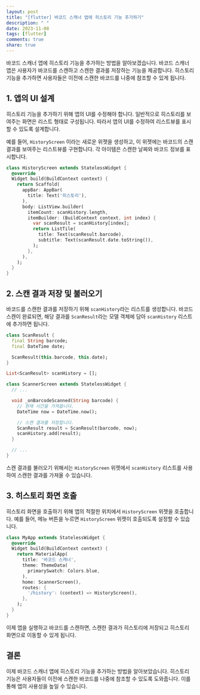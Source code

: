 ```yaml
---
layout: post
title: "[flutter] 바코드 스캐너 앱에 히스토리 기능 추가하기"
description: " "
date: 2023-11-08
tags: [flutter]
comments: true
share: true
---
```


바코드 스캐너 앱에 히스토리 기능을 추가하는 방법을 알아보겠습니다. 바코드 스캐너 앱은 사용자가 바코드를 스캔하고 스캔한 결과를 저장하는 기능을 제공합니다. 히스토리 기능을 추가하면 사용자들은 이전에 스캔한 바코드를 나중에 참조할 수 있게 됩니다.

## 1. 앱의 UI 설계

히스토리 기능을 추가하기 위해 앱의 UI를 수정해야 합니다. 일반적으로 히스토리를 보여주는 화면은 리스트 형태로 구성됩니다. 따라서 앱의 UI를 수정하여 리스트뷰를 표시할 수 있도록 설계합니다.

예를 들어, `HistoryScreen` 이라는 새로운 위젯을 생성하고, 이 위젯에는 바코드의 스캔 결과를 보여주는 리스트뷰를 구현합니다. 각 아이템은 스캔한 날짜와 바코드 정보를 표시합니다.

```dart
class HistoryScreen extends StatelessWidget {
  @override
  Widget build(BuildContext context) {
    return Scaffold(
      appBar: AppBar(
        title: Text('히스토리'),
      ),
      body: ListView.builder(
        itemCount: scanHistory.length,
        itemBuilder: (BuildContext context, int index) {
          var scanResult = scanHistory[index];
          return ListTile(
            title: Text(scanResult.barcode),
            subtitle: Text(scanResult.date.toString()),
          );
        },
      ),
    );
  }
}
```

## 2. 스캔 결과 저장 및 불러오기

바코드를 스캔한 결과를 저장하기 위해 `scanHistory`라는 리스트를 생성합니다. 바코드 스캔이 완료되면, 해당 결과를 `ScanResult`라는 모델 객체에 담아 `scanHistory` 리스트에 추가하면 됩니다.

```dart
class ScanResult {
  final String barcode;
  final DateTime date;

  ScanResult(this.barcode, this.date);
}

List<ScanResult> scanHistory = [];

class ScannerScreen extends StatelessWidget {
  // ...

  void _onBarcodeScanned(String barcode) {
    // 현재 시간을 가져옵니다.
    DateTime now = DateTime.now();

    // 스캔 결과를 저장합니다.
    ScanResult result = ScanResult(barcode, now);
    scanHistory.add(result);
  }

  // ...
}
```

스캔 결과를 불러오기 위해서는 `HistoryScreen` 위젯에서 `scanHistory` 리스트를 사용하여 스캔한 결과를 가져올 수 있습니다.

## 3. 히스토리 화면 호출

히스토리 화면을 호출하기 위해 앱의 적절한 위치에서 `HistoryScreen` 위젯을 호출합니다. 예를 들어, 메뉴 버튼을 누르면 `HistoryScreen` 위젯이 호출되도록 설정할 수 있습니다.

```dart
class MyApp extends StatelessWidget {
  @override
  Widget build(BuildContext context) {
    return MaterialApp(
      title: '바코드 스캐너',
      theme: ThemeData(
        primarySwatch: Colors.blue,
      ),
      home: ScannerScreen(),
      routes: {
        '/history': (context) => HistoryScreen(),
      },
    );
  }
}
```

이제 앱을 실행하고 바코드를 스캔하면, 스캔한 결과가 히스토리에 저장되고 히스토리 화면으로 이동할 수 있게 됩니다.

## 결론

이제 바코드 스캐너 앱에 히스토리 기능을 추가하는 방법을 알아보았습니다. 히스토리 기능은 사용자들이 이전에 스캔한 바코드를 나중에 참조할 수 있도록 도와줍니다. 이를 통해 앱의 사용성을 높일 수 있습니다.